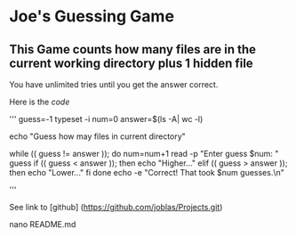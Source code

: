 # Joe's Guessing Game

## This Game counts how many files are in the current working directory plus 1 hidden file

You have unlimited tries until you get the answer correct.

Here is the *code*

'''
guess=-1
typeset -i num=0
answer=$(ls -A| wc -l)

echo "Guess how may files in current directory"

while (( guess != answer )); do
        num=num+1
        read -p "Enter guess $num: " guess
        if (( guess < answer )); then
                echo "Higher..."
        elif (( guess > answer )); then
                echo "Lower..."
        fi
done
echo -e "Correct! That took $num guesses.\n"

'''

See link to [github] (https://github.com/joblas/Projects.git)

nano README.md
